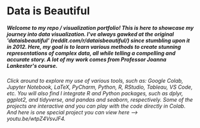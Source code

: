# Data is Beautiful
##### Welcome to my repo / visualization portfolio! This is here to showcase my journey into data visualization. I've always gawked at the original 'dataisbeautiful' (reddit.com/r/dataisbeautiful/) since stumbling upon it in 2012. Here, my goal is to learn various methods to create stunning representations of complex data, all while telling a compelling and accurate story. A lot of my work comes from Professor Joanna Lankester's course.
###### Click around to explore my use of various tools, such as: Google Colab, Jupyter Notebook, LaTeX, PyCharm, Python, R, RStudio, Tableau, VS Code, etc. You will also find I integrate R and Python packages, such as dplyr, ggplot2, and tidyverse, and pandas and seaborn, respectively. Some of the projects are interactive and you can play with the code directly in Colab. And here is one special project you can view here --> youtu.be/wtpZ4VsvJF4.

